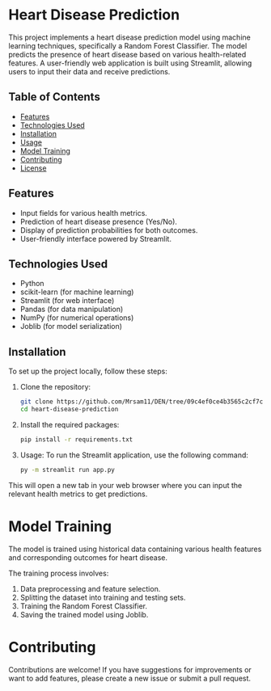 # Heart Disease Prediction

This project implements a heart disease prediction model using machine learning techniques, specifically a Random Forest Classifier. The model predicts the presence of heart disease based on various health-related features. A user-friendly web application is built using Streamlit, allowing users to input their data and receive predictions.

## Table of Contents

- [Features](#features)
- [Technologies Used](#technologies-used)
- [Installation](#installation)
- [Usage](#usage)
- [Model Training](#model-training)
- [Contributing](#contributing)
- [License](#license)

## Features

- Input fields for various health metrics.
- Prediction of heart disease presence (Yes/No).
- Display of prediction probabilities for both outcomes.
- User-friendly interface powered by Streamlit.

## Technologies Used

- Python
- scikit-learn (for machine learning)
- Streamlit (for web interface)
- Pandas (for data manipulation)
- NumPy (for numerical operations)
- Joblib (for model serialization)

## Installation

To set up the project locally, follow these steps:

1. Clone the repository:
   ```bash
   git clone https://github.com/Mrsam11/DEN/tree/09c4ef0ce4b3565c2cf7c318e34c8f82c575ea2e/Heart%20Disease
   cd heart-disease-prediction

2. Install the required packages:
   ```bash
   pip install -r requirements.txt

4. Usage:
   To run the Streamlit application, use the following command:
   ```bash
   py -m streamlit run app.py

This will open a new tab in your web browser where you can input the relevant health metrics to get predictions.

# Model Training
The model is trained using historical data containing various health features and corresponding outcomes for heart disease. 

The training process involves:
  1. Data preprocessing and feature selection.
  2. Splitting the dataset into training and testing sets.
  3. Training the Random Forest Classifier.
  4. Saving the trained model using Joblib.
# Contributing
Contributions are welcome! If you have suggestions for improvements or want to add features, please create a new issue or submit a pull request.
